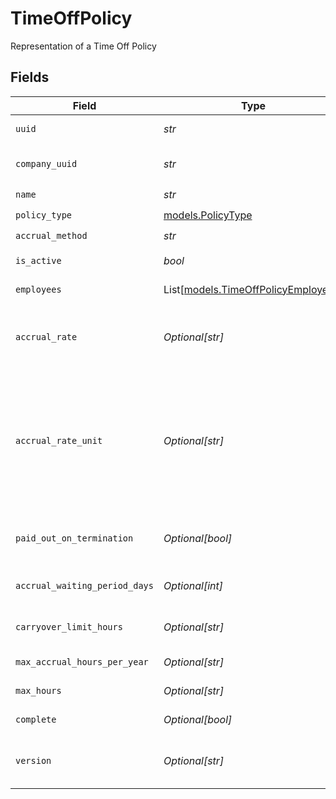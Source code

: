 # TimeOffPolicy

Representation of a Time Off Policy


## Fields

| Field                                                                                                                                                                                                                                                                        | Type                                                                                                                                                                                                                                                                         | Required                                                                                                                                                                                                                                                                     | Description                                                                                                                                                                                                                                                                  |
| ---------------------------------------------------------------------------------------------------------------------------------------------------------------------------------------------------------------------------------------------------------------------------- | ---------------------------------------------------------------------------------------------------------------------------------------------------------------------------------------------------------------------------------------------------------------------------- | ---------------------------------------------------------------------------------------------------------------------------------------------------------------------------------------------------------------------------------------------------------------------------- | ---------------------------------------------------------------------------------------------------------------------------------------------------------------------------------------------------------------------------------------------------------------------------- |
| `uuid`                                                                                                                                                                                                                                                                       | *str*                                                                                                                                                                                                                                                                        | :heavy_check_mark:                                                                                                                                                                                                                                                           | Unique identifier of a time off policy                                                                                                                                                                                                                                       |
| `company_uuid`                                                                                                                                                                                                                                                               | *str*                                                                                                                                                                                                                                                                        | :heavy_check_mark:                                                                                                                                                                                                                                                           | Unique identifier for the company owning the time off policy                                                                                                                                                                                                                 |
| `name`                                                                                                                                                                                                                                                                       | *str*                                                                                                                                                                                                                                                                        | :heavy_check_mark:                                                                                                                                                                                                                                                           | Name of the time off policy                                                                                                                                                                                                                                                  |
| `policy_type`                                                                                                                                                                                                                                                                | [models.PolicyType](../models/policytype.md)                                                                                                                                                                                                                                 | :heavy_check_mark:                                                                                                                                                                                                                                                           | Type of the time off policy                                                                                                                                                                                                                                                  |
| `accrual_method`                                                                                                                                                                                                                                                             | *str*                                                                                                                                                                                                                                                                        | :heavy_check_mark:                                                                                                                                                                                                                                                           | Policy time off accrual method                                                                                                                                                                                                                                               |
| `is_active`                                                                                                                                                                                                                                                                  | *bool*                                                                                                                                                                                                                                                                       | :heavy_check_mark:                                                                                                                                                                                                                                                           | boolean representing if a policy is active or not                                                                                                                                                                                                                            |
| `employees`                                                                                                                                                                                                                                                                  | List[[models.TimeOffPolicyEmployees](../models/timeoffpolicyemployees.md)]                                                                                                                                                                                                   | :heavy_check_mark:                                                                                                                                                                                                                                                           | List of employee UUIDs under a time off policy                                                                                                                                                                                                                               |
| `accrual_rate`                                                                                                                                                                                                                                                               | *Optional[str]*                                                                                                                                                                                                                                                              | :heavy_minus_sign:                                                                                                                                                                                                                                                           | The rate at which the time off hours will accrue for an employee on the policy. Represented as a float, e.g. "40.0".                                                                                                                                                         |
| `accrual_rate_unit`                                                                                                                                                                                                                                                          | *Optional[str]*                                                                                                                                                                                                                                                              | :heavy_minus_sign:                                                                                                                                                                                                                                                           | The number of hours an employee has to work or be paid for to accrue the number of hours set in the accrual rate. Only used for hourly policies (per_hour_paid, per_hour_paid_no_overtime, per_hour_work, per_hour_worked_no_overtime). Represented as a float, e.g. "40.0". |
| `paid_out_on_termination`                                                                                                                                                                                                                                                    | *Optional[bool]*                                                                                                                                                                                                                                                             | :heavy_minus_sign:                                                                                                                                                                                                                                                           | Boolean representing if an employee's accrued time off hours will be paid out on termination                                                                                                                                                                                 |
| `accrual_waiting_period_days`                                                                                                                                                                                                                                                | *Optional[int]*                                                                                                                                                                                                                                                              | :heavy_minus_sign:                                                                                                                                                                                                                                                           | Number of days before an employee on the policy will begin accruing time off hours                                                                                                                                                                                           |
| `carryover_limit_hours`                                                                                                                                                                                                                                                      | *Optional[str]*                                                                                                                                                                                                                                                              | :heavy_minus_sign:                                                                                                                                                                                                                                                           | The max number of hours an employee can carryover from one year to the next                                                                                                                                                                                                  |
| `max_accrual_hours_per_year`                                                                                                                                                                                                                                                 | *Optional[str]*                                                                                                                                                                                                                                                              | :heavy_minus_sign:                                                                                                                                                                                                                                                           | The max number of hours an employee can accrue in a year                                                                                                                                                                                                                     |
| `max_hours`                                                                                                                                                                                                                                                                  | *Optional[str]*                                                                                                                                                                                                                                                              | :heavy_minus_sign:                                                                                                                                                                                                                                                           | The max number of hours an employee can accrue                                                                                                                                                                                                                               |
| `complete`                                                                                                                                                                                                                                                                   | *Optional[bool]*                                                                                                                                                                                                                                                             | :heavy_minus_sign:                                                                                                                                                                                                                                                           | boolean representing if a policy has completed configuration                                                                                                                                                                                                                 |
| `version`                                                                                                                                                                                                                                                                    | *Optional[str]*                                                                                                                                                                                                                                                              | :heavy_minus_sign:                                                                                                                                                                                                                                                           | The current version of the object. See the [versioning guide](https://docs.gusto.com/embedded-payroll/docs/versioning#object-layer) for information on how to use this field.                                                                                                |